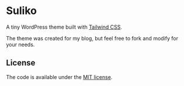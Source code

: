 # Suliko
A tiny WordPress theme built with [Tailwind CSS](https://tailwindcss.com/).

The theme was created for my blog, but feel free to fork and modify for your needs.

## License
The code is available under the [MIT license](LICENSE.txt).
